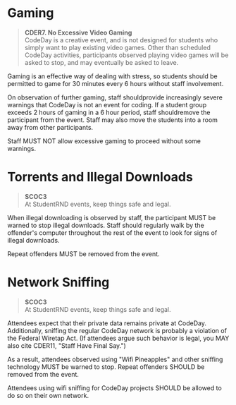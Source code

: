 # Gaming

> **CDER7. No Excessive Video Gaming**  
> CodeDay is a creative event, and is not designed for students who simply want to play existing video games. Other than scheduled CodeDay activities, participants observed playing video games will be asked to stop, and may eventually be asked to leave.

Gaming is an effective way of dealing with stress, so students should be permitted to game for 30 minutes every 6 hours without staff involvement.

On observation of further gaming, staff shouldprovide increasingly severe warnings that CodeDay is not an event for coding. If a student group exceeds 2 hours of gaming in a 6 hour period, staff shouldremove the participant from the event. Staff may also move the students into a room away from other participants.

Staff MUST NOT allow excessive gaming to proceed without some warnings.

# Torrents and Illegal Downloads

> **SCOC3**  
> At StudentRND events, keep things safe and legal.

When illegal downloading is observed by staff, the participant MUST be warned to stop illegal downloads. Staff should regularly walk by the offender's computer throughout the rest of the event to look for signs of illegal downloads.

Repeat offenders MUST be removed from the event.

# Network Sniffing

> **SCOC3**  
> At StudentRND events, keep things safe and legal.

Attendees expect that their private data remains private at CodeDay. Additionally, sniffing the regular CodeDay network is probably a violation of the Federal Wiretap Act. \(If attendees argue such behavior is legal, you MAY also cite CDER11, "Staff Have Final Say."\)

As a result, attendees observed using "Wifi Pineapples" and other sniffing technology MUST be warned to stop. Repeat offenders SHOULD be removed from the event.

Attendees using wifi sniffing for CodeDay projects SHOULD be allowed to do so on their own network.

